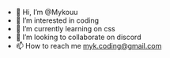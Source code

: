 - 👋 Hi, I’m @Mykouu
- 👀 I’m interested in coding
- 🌱 I’m currently learning on css
- 💞️ I’m looking to collaborate on discord
- 📫 How to reach me myk.coding@gmail.com

<!---
Mykouu/Mykouu is a ✨ special ✨ repository because its `README.md` (this file) appears on your GitHub profile.
You can click the Preview link to take a look at your changes.
--->
